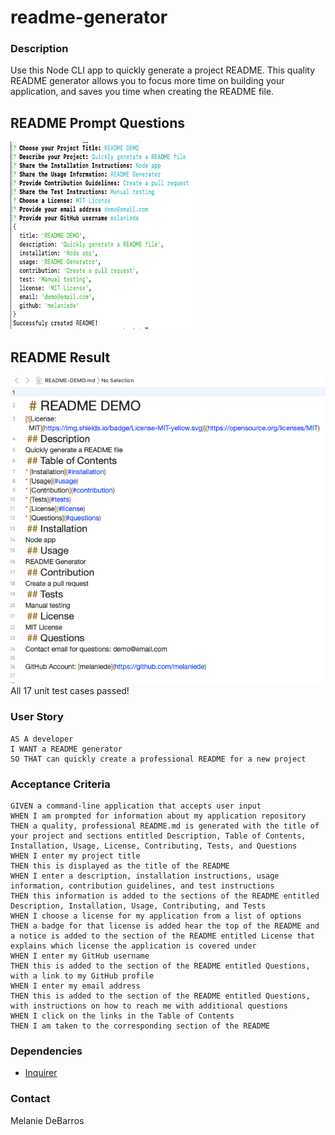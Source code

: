 # readme-generator

### Description
Use this Node CLI app to quickly generate a project README. This quality README generator allows you to focus more time on building your application, and saves you time when creating the README file.

## README Prompt Questions
<img src="/assets/images/readme_questions.png" width="300" height="300"/>

## README Result
<img src="/assets/images/readme_demo.png">
All 17 unit test cases passed! 

### User Story
```
AS A developer
I WANT a README generator
SO THAT can quickly create a professional README for a new project
```

### Acceptance Criteria
```
GIVEN a command-line application that accepts user input
WHEN I am prompted for information about my application repository
THEN a quality, professional README.md is generated with the title of your project and sections entitled Description, Table of Contents, Installation, Usage, License, Contributing, Tests, and Questions
WHEN I enter my project title
THEN this is displayed as the title of the README
WHEN I enter a description, installation instructions, usage information, contribution guidelines, and test instructions
THEN this information is added to the sections of the README entitled Description, Installation, Usage, Contributing, and Tests
WHEN I choose a license for my application from a list of options
THEN a badge for that license is added hear the top of the README and a notice is added to the section of the README entitled License that explains which license the application is covered under
WHEN I enter my GitHub username
THEN this is added to the section of the README entitled Questions, with a link to my GitHub profile
WHEN I enter my email address
THEN this is added to the section of the README entitled Questions, with instructions on how to reach me with additional questions
WHEN I click on the links in the Table of Contents
THEN I am taken to the corresponding section of the README
```

### Dependencies
* [Inquirer](https://www.npmjs.com/package/inquirer)

### Contact
Melanie DeBarros